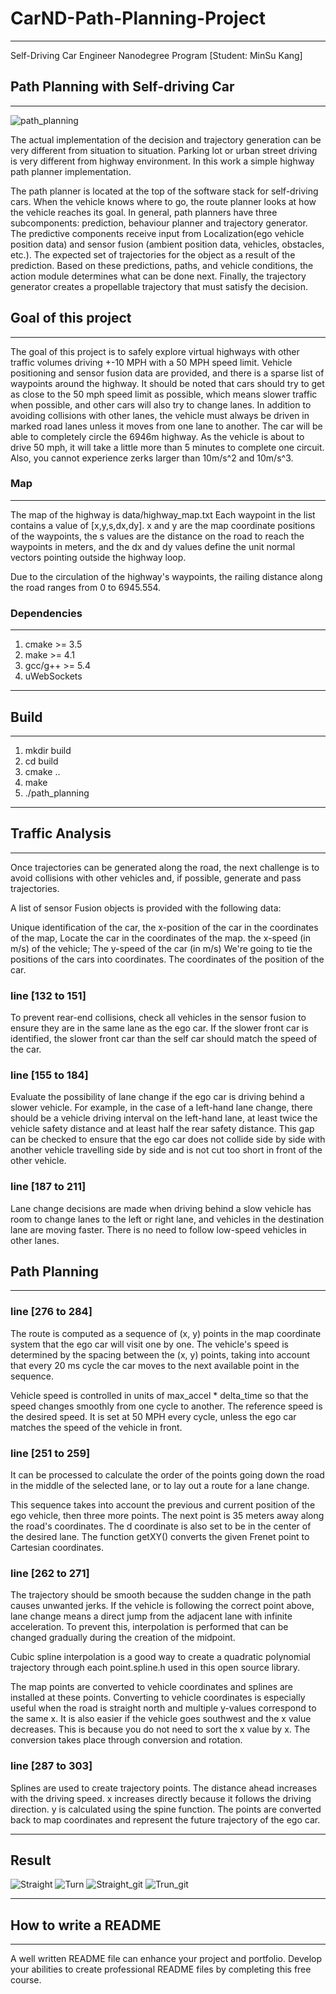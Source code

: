 # CarND-Path-Planning-Project
***
Self-Driving Car Engineer Nanodegree Program [Student: MinSu Kang]

## Path Planning with Self-driving Car
***
![path_planning](images/path_planning.png)

The actual implementation of the decision and trajectory generation can be very different from situation to situation. Parking lot or urban street driving is very different from highway environment. In this work a simple highway path planner implementation.

The path planner is located at the top of the software stack for self-driving cars. When the vehicle knows where to go, the route planner looks at how the vehicle reaches its goal.
In general, path planners have three subcomponents: prediction, behaviour planner and trajectory generator. The predictive components receive input from Localization(ego vehicle position data) and sensor fusion (ambient position data, vehicles, obstacles, etc.). The expected set of trajectories for the object as a result of the prediction. Based on these predictions, paths, and vehicle conditions, the action module determines what can be done next. Finally, the trajectory generator creates a propellable trajectory that must satisfy the decision.

## Goal of this project
***
The goal of this project is to safely explore virtual highways with other traffic volumes driving +-10 MPH with a 50 MPH speed limit. Vehicle positioning and sensor fusion data are provided, and there is a sparse list of waypoints around the highway. It should be noted that cars should try to get as close to the 50 mph speed limit as possible, which means slower traffic when possible, and other cars will also try to change lanes. In addition to avoiding collisions with other lanes, the vehicle must always be driven in marked road lanes unless it moves from one lane to another. The car will be able to completely circle the 6946m highway. As the vehicle is about to drive 50 mph, it will take a little more than 5 minutes to complete one circuit. Also, you cannot experience zerks larger than 10m/s^2 and 10m/s^3.

### Map
***
The map of the highway is data/highway_map.txt
Each waypoint in the list contains a value of [x,y,s,dx,dy]. x and y are the map coordinate positions of the waypoints, the s values are the distance on the road to reach the waypoints in meters, and the dx and dy values define the unit normal vectors pointing outside the highway loop.

Due to the circulation of the highway's waypoints, the railing distance along the road ranges from 0 to 6945.554.

### Dependencies
***
1. cmake >= 3.5
2. make >= 4.1
3. gcc/g++ >= 5.4
4. uWebSockets
***
## Build
***
1. mkdir build
2. cd build
3. cmake ..
4. make
5. ./path_planning
***
## Traffic Analysis
***
Once trajectories can be generated along the road, the next challenge is to avoid collisions with other vehicles and, if possible, generate and pass trajectories.

A list of sensor Fusion objects is provided with the following data:

Unique identification of the car,
the x-position of the car in the coordinates of the map,
Locate the car in the coordinates of the map.
the x-speed (in m/s) of the vehicle;
The y-speed of the car (in m/s)
We're going to tie the positions of the cars into coordinates.
The coordinates of the position of the car.
### line [132 to 151]

To prevent rear-end collisions, check all vehicles in the sensor fusion to ensure they are in the same lane as the ego car. If the slower front car is identified, the slower front car than the self car should match the speed of the car.
### line [155 to 184]

Evaluate the possibility of lane change if the ego car is driving behind a slower vehicle. For example, in the case of a left-hand lane change, there should be a vehicle driving interval on the left-hand lane, at least twice the vehicle safety distance and at least half the rear safety distance. This gap can be checked to ensure that the ego car does not collide side by side with another vehicle travelling side by side and is not cut too short in front of the other vehicle.
### line [187 to 211]

Lane change decisions are made when driving behind a slow vehicle has room to change lanes to the left or right lane, and vehicles in the destination lane are moving faster. There is no need to follow low-speed vehicles in other lanes.

## Path Planning
***
### line [276 to 284]

The route is computed as a sequence of (x, y) points in the map coordinate system that the ego car will visit one by one. The vehicle's speed is determined by the spacing between the (x, y) points, taking into account that every 20 ms cycle the car moves to the next available point in the sequence.

Vehicle speed is controlled in units of max_accel * delta_time so that the speed changes smoothly from one cycle to another. The reference speed is the desired speed. It is set at 50 MPH every cycle, unless the ego car matches the speed of the vehicle in front.
### line [251 to 259]

It can be processed to calculate the order of the points going down the road in the middle of the selected lane, or to lay out a route for a lane change.

This sequence takes into account the previous and current position of the ego vehicle, then three more points. The next point is 35 meters away along the road's coordinates. The d coordinate is also set to be in the center of the desired lane. The function getXY() converts the given Frenet point to Cartesian coordinates.
### line [262 to 271]

The trajectory should be smooth because the sudden change in the path causes unwanted jerks. If the vehicle is following the correct point above, lane change means a direct jump from the adjacent lane with infinite acceleration. To prevent this, interpolation is performed that can be changed gradually during the creation of the midpoint.

Cubic spline interpolation is a good way to create a quadratic polynomial trajectory through each point.spline.h used in this open source library.

The map points are converted to vehicle coordinates and splines are installed at these points. Converting to vehicle coordinates is especially useful when the road is straight north and multiple y-values correspond to the same x. It is also easier if the vehicle goes southwest and the x value decreases. This is because you do not need to sort the x value by x. The conversion takes place through conversion and rotation.
### line [287 to 303]

Splines are used to create trajectory points. The distance ahead increases with the driving speed. x increases directly because it follows the driving direction. y is calculated using the spine function. The points are converted back to map coordinates and represent the future trajectory of the ego car.
***
## Result

![Straight](images/straight.PNG) ![Turn](images/turn.PNG)
![Straight_git](images/streight.gif) ![Trun_git](images/turn.gif) 
***
## How to write a README
***
A well written README file can enhance your project and portfolio. Develop your abilities to create professional README files by completing this free course.

